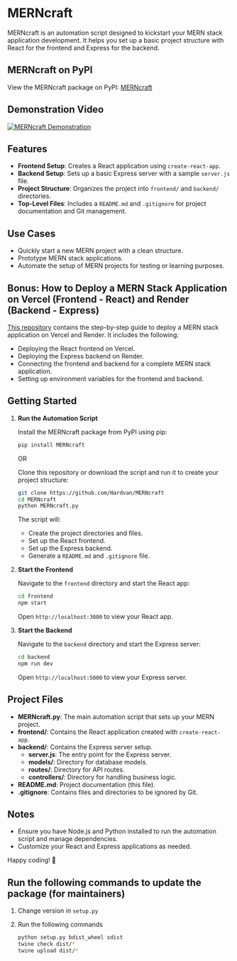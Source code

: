 # MERNcraft

MERNcraft is an automation script designed to kickstart your MERN stack application development. It helps you set up a basic project structure with React for the frontend and Express for the backend.

## MERNcraft on PyPI

View the MERNcraft package on PyPI: [MERNcraft](https://pypi.org/project/MERNcraft/)

## Demonstration Video

[![MERNcraft Demonstration](./images/thumbnail2.png)](https://youtu.be/rEsh3bPoVTk)

## Features

- **Frontend Setup**: Creates a React application using `create-react-app`.
- **Backend Setup**: Sets up a basic Express server with a sample `server.js` file.
- **Project Structure**: Organizes the project into `frontend/` and `backend/` directories.
- **Top-Level Files**: Includes a `README.md` and `.gitignore` for project documentation and Git management.

## Use Cases

- Quickly start a new MERN project with a clean structure.
- Prototype MERN stack applications.
- Automate the setup of MERN projects for testing or learning purposes.

## Bonus: How to Deploy a MERN Stack Application on Vercel (Frontend - React) and Render (Backend - Express)

[This repository](https://github.com/Hardvan/How-to-Deploy-a-MERN-App-to-Vercel-and-Render) contains the step-by-step guide to deploy a MERN stack application on Vercel and Render. It includes the following:

- Deploying the React frontend on Vercel.
- Deploying the Express backend on Render.
- Connecting the frontend and backend for a complete MERN stack application.
- Setting up environment variables for the frontend and backend.

## Getting Started

1. **Run the Automation Script**

   Install the MERNcraft package from PyPI using pip:

   ```bash
   pip install MERNcraft
   ```

   OR

   Clone this repository or download the script and run it to create your project structure:

   ```bash
   git clone https://github.com/Hardvan/MERNcraft
   cd MERNcraft
   python MERNcraft.py
   ```

   The script will:

   - Create the project directories and files.
   - Set up the React frontend.
   - Set up the Express backend.
   - Generate a `README.md` and `.gitignore` file.

2. **Start the Frontend**

   Navigate to the `frontend` directory and start the React app:

   ```bash
   cd frontend
   npm start
   ```

   Open `http://localhost:3000` to view your React app.

3. **Start the Backend**

   Navigate to the `backend` directory and start the Express server:

   ```bash
   cd backend
   npm run dev
   ```

   Open `http://localhost:5000` to view your Express server.

## Project Files

- **MERNcraft.py**: The main automation script that sets up your MERN project.
- **frontend/**: Contains the React application created with `create-react-app`.
- **backend/**: Contains the Express server setup.
  - **server.js**: The entry point for the Express server.
  - **models/**: Directory for database models.
  - **routes/**: Directory for API routes.
  - **controllers/**: Directory for handling business logic.
- **README.md**: Project documentation (this file).
- **.gitignore**: Contains files and directories to be ignored by Git.

## Notes

- Ensure you have Node.js and Python installed to run the automation script and manage dependencies.
- Customize your React and Express applications as needed.

Happy coding! 🚀

## Run the following commands to update the package (for maintainers)

1. Change version in `setup.py`
2. Run the following commands

   ```bash
   python setup.py bdist_wheel sdist
   twine check dist/*
   twine upload dist/*
   ```
